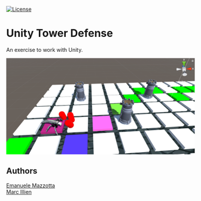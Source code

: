 [![License](http://img.shields.io/:license-mit-blue.svg)](LICENSE.md)

# Unity Tower Defense

An exercise to work with Unity.

[![Game Image](./Assets/Images/game.png)](https://github.com/emazzotta/unity-tower-defense)

## Authors

[Emanuele Mazzotta](mailto:hello@mazzotta.me)  
[Marc Illien](mailto:marc.illien@siroop.ch)  

